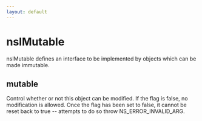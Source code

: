 ```yaml
---
layout: default
---
```


# nsIMutable #

nsIMutable defines an interface to be implemented by objects which
can be made immutable.


## mutable ##

Control whether or not this object can be modified.  If the flag is
false, no modification is allowed.  Once the flag has been set to false,
it cannot be reset back to true -- attempts to do so throw
NS_ERROR_INVALID_ARG.


